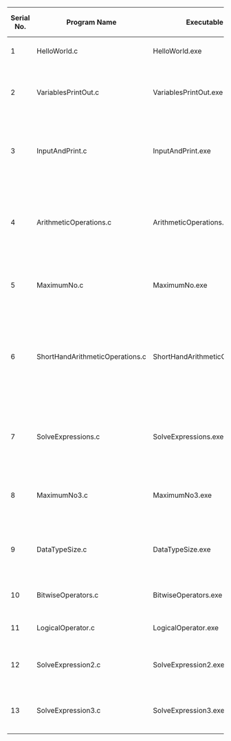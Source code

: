 | Serial No. | Program Name | Executable File | Description of the program |
|------------|------------|---------------|--------------------------|
|1         | HelloWorld.c | HelloWorld.exe | WAP to print "Hello World!" |
|2         | VariablesPrintOut.c | VariablesPrintOut.exe | WAP to print values of two different variables on the output screen |
|3         | InputAndPrint.c | InputAndPrint.exe | WAP to take input from the keyboard & print the same value on the output screen |
|4         | ArithmeticOperations.c | ArithmeticOperations.exe | WAP to perform arithmetic operations (addition, subtraction, multiplication, division, modulo) |
|5         | MaximumNo.c | MaximumNo.exe | WAP to find maximum number using conditional operator |
|6         | ShortHandArithmeticOperations.c | ShortHandArithmeticOperations.exe | WAP to perform arithmetic operations (addition, subtraction, multiplication, division) by using shorthand operators |
|7         | SolveExpressions.c | SolveExpressions.exe | WAP to solve following expressions. r1= (a++) + (a++) & r2= (--a) + (a--).
|8         | MaximumNo3.c | MaximumNo3.exe | WAP to find maximum out of three number using conditional operator |
|9         | DataTypeSize.c | DataTypeSize.exe | WAP to check size of following data types: char,int,float, double |
|10        | BitwiseOperators.c | BitwiseOperators.exe | WAP to perform bitwise operators |
|11        | LogicalOperator.c | LogicalOperator.exe | WAP for logical operators |
|12        | SolveExpression2.c | SolveExpression2.exe | WAP to solve given expression "ans=a + b - (c*d) / f + g" |
|13        | SolveExpression3.c | SolveExpression3.exe | WAP to solve given expression "ans=a + b - (c*d) / f + g" |